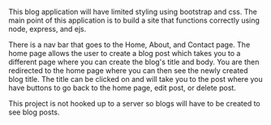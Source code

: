 This blog application will have limited styling using bootstrap and css. The main point of this application is to build a site that functions correctly using node, express, and ejs.

There is a nav bar that goes to the Home, About, and Contact page.
The home page allows the user to create a blog post which takes you to a different page where you can create the blog's title and body. You are then redirected to the home page where you can then see the newly created blog title. The title can be clicked on and will take you to the post where you have buttons to go back to the home page, edit post, or delete post. 

This project is not hooked up to a server so blogs will have to be created to see blog posts.
